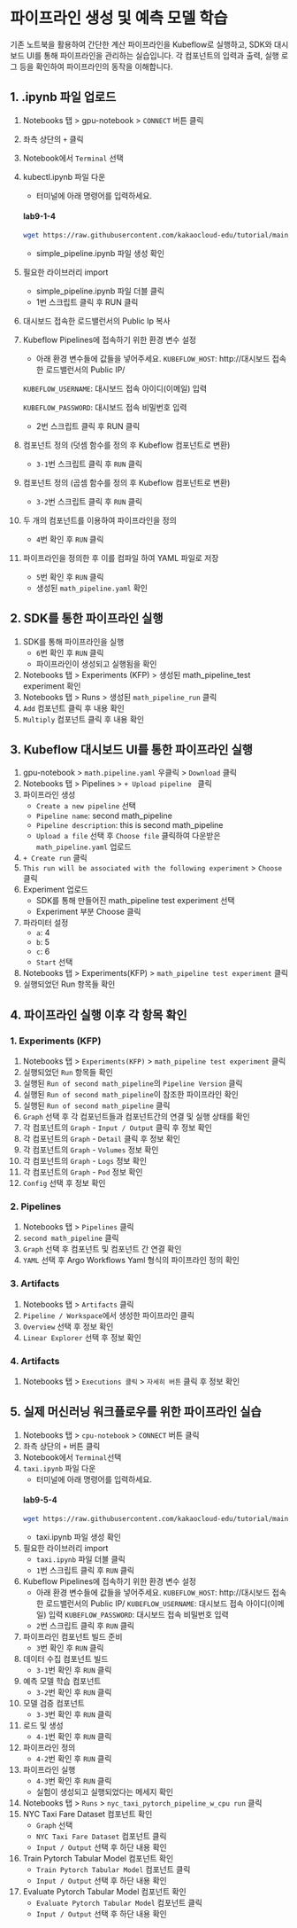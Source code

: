 # 파이프라인 생성 및 예측 모델 학습
기존 노트북을 활용하여 간단한 계산 파이프라인을 Kubeflow로 실행하고, SDK와 대시보드 UI를 통해 파이프라인을 관리하는 실습입니다. 각 컴포넌트의 입력과 출력, 실행 로그 등을 확인하여 파이프라인의 동작을 이해합니다.

## 1. .ipynb 파일 업로드
1. Notebooks 탭 > gpu-notebook > `CONNECT` 버튼 클릭
2. 좌측 상단의 `+` 클릭
3. Notebook에서 `Terminal` 선택
4. kubectl.ipynb 파일 다운
    - 터미널에 아래 명령어를 입력하세요.
     #### **lab9-1-4**
   ```bash
   wget https://raw.githubusercontent.com/kakaocloud-edu/tutorial/main/Kubeflow/simple_pipeline.ipynb
   ```
    - simple_pipeline.ipynb 파일 생성 확인

5. 필요한 라이브러리 import 
    - simple_pipeline.ipynb 파일 더블 클릭
    - 1번 스크립트 클릭 후 RUN 클릭
6. 대시보드 접속한 로드밸런서의 Public Ip 복사
7. Kubeflow Pipelines에 접속하기 위한 환경 변수 설정
    - 아래 환경 변수들에 값들을 넣어주세요.
   `KUBEFLOW_HOST`: http://대시보드 접속한 로드밸런서의 Public IP/

   `KUBEFLOW_USERNAME`: 대시보드 접속 아이디(이메일) 입력
   
   `KUBEFLOW_PASSWORD`: 대시보드 접속 비밀번호 입력
   
   - 2번 스크립트 클릭 후 RUN 클릭

9. 컴포넌트 정의 (덧셈 함수를 정의 후 Kubeflow 컴포넌트로 변환) 
    - `3-1`번 스크립트 클릭 후 `RUN` 클릭

10. 컴포넌트 정의 (곱셈 함수를 정의 후 Kubeflow 컴포넌트로 변환)
    - `3-2`번 스크립트 클릭 후 `RUN` 클릭

11. 두 개의 컴포넌트를 이용하여 파이프라인을 정의
    - `4`번 확인 후 `RUN` 클릭

12. 파이프라인을 정의한 후 이를 컴파일 하여 YAML 파일로 저장 
    - `5`번 확인 후 `RUN` 클릭
    - 생성된 `math_pipeline.yaml` 확인
  
## 2. SDK를 통한 파이프라인 실행

1. SDK를 통해 파이프라인을 실행
    - `6`번 확인 후 `RUN` 클릭 
    - 파이프라인이 생성되고 실행됨을 확인 
2. Notebooks 탭 > Experiments (KFP) > 생성된 math_pipeline_test experiment 확인
3. Notebooks 탭 > Runs > 생성된 `math_pipeline_run` 클릭
4. `Add` 컴포넌트 클릭 후 내용 확인 
5. `Multiply` 컴포넌트 클릭 후 내용 확인

## 3. Kubeflow 대시보드 UI를 통한 파이프라인 실행

1. gpu-notebook > `math.pipeline.yaml` 우클릭 > `Download` 클릭
2. Notebooks 탭 > Pipelines > `+ Upload pipeline ` 클릭
3. 파이프라인 생성
    - `Create a new pipeline` 선택
    - `Pipeline name`: second math_pipeline
    - `Pipeline description`: this is second math_pipeline
    - `Upload a file` 선택 후 `Choose file` 클릭하여 다운받은 `math_pipeline.yaml` 업로드
4. `+ Create run` 클릭
5. `This run will be associated with the following experiment` > `Choose` 클릭
6. Experiment 업로드
    - SDK를 통해 만들어진  math_pipeline test experiment 선택
    - Experiment 부분 Choose 클릭
7. 파라미터 설정
    - `a`: 4
    - `b`: 5
    - `c`: 6 
    - `Start` 선택
8. Notebooks 탭 > Experiments(KFP) > `math_pipeline test experiment` 클릭
9. 실행되었던 Run 항목들 확인 

## 4. 파이프라인 실행 이후 각 항목 확인

### 1. Experiments (KFP)
1. Notebooks 탭 > `Experiments(KFP)` > `math_pipeline test experiment` 클릭
2. 실행되었던 `Run` 항목들 확인
3. 실행된 `Run of second math_pipeline`의 `Pipeline Version` 클릭
4. 실행된 `Run of second math_pipeline`이 참조한 파이프라인 확인
5. 실행된 `Run of second math_pipeline` 클릭 
6. `Graph` 선택 후 각 컴포넌트들과 컴포넌트간의 연결 및 실행 상태를 확인 
7. 각 컴포넌트의 `Graph` - `Input / Output` 클릭 후 정보 확인 
8. 각 컴포넌트의 `Graph` - `Detail` 클릭 후 정보 확인 
9. 각 컴포넌트의 `Graph` - `Volumes` 정보 확인 
10. 각 컴포넌트의 `Graph` - `Logs` 정보 확인 
11. 각 컴포넌트의 `Graph` - `Pod` 정보 확인 
12. `Config` 선택 후 정보 확인

### 2. Pipelines
1. Notebooks 탭 > `Pipelines` 클릭
2. `second math_pipeline` 클릭
3. `Graph` 선택 후 컴포넌트 및 컴포넌트 간 연결 확인
4. `YAML` 선택 후 Argo Workflows Yaml 형식의 파이프라인 정의 확인

### 3. Artifacts
1. Notebooks 탭 > `Artifacts` 클릭
2. `Pipeline / Workspace`에서 생성한 파이프라인 클릭
3. `Overview` 선택 후 정보 확인
4. `Linear Explorer` 선택 후 정보 확인

### 4. Artifacts
1. Notebooks 탭 > `Executions 클릭` > `자세히 버튼` 클릭 후 정보 확인 

## 5. 실제 머신러닝 워크플로우를 위한 파이프라인 실습
1. Notebooks 탭 > `cpu-notebook` > `CONNECT` 버튼 클릭
2. 좌측 상단의 ` + ` 버튼 클릭
3. Notebook에서 `Terminal`선택
4. `taxi.ipynb` 파일 다운
    - 터미널에 아래 명령어를 입력하세요.
     #### **lab9-5-4**
   ```bash
   wget https://raw.githubusercontent.com/kakaocloud-edu/tutorial/main/Kubeflow/taxi.ipynb
   ```
    - taxi.ipynb 파일 생성 확인
5. 필요한 라이브러리 import 
    - `taxi.ipynb` 파일 더블 클릭
    - `1`번 스크립트 클릭 후 `RUN` 클릭
6. Kubeflow Pipelines에 접속하기 위한 환경 변수 설정
    - 아래 환경 변수들에 값들을 넣어주세요.
   `KUBEFLOW_HOST`: http://대시보드 접속한 로드밸런서의 Public IP/
   `KUBEFLOW_USERNAME`: 대시보드 접속 아이디(이메일) 입력 
   `KUBEFLOW_PASSWORD`: 대시보드 접속 비밀번호 입력
   - `2`번 스크립트 클릭 후 `RUN` 클릭
7. 파이프라인 컴포넌트 빌드 준비
    - `3`번 확인 후 `RUN` 클릭
8. 데이터 수집 컴포넌트 빌드
    - `3-1`번 확인 후 `RUN` 클릭
9. 예측 모델 학습 컴포넌트
    - `3-2`번 확인 후 `RUN` 클릭
10. 모델 검증 컴포넌트
    - `3-3`번 확인 후 `RUN` 클릭
11. 로드 및 생성
    - `4-1`번 확인 후 `RUN` 클릭
12. 파이프라인 정의
    - `4-2`번 확인 후 `RUN` 클릭
13. 파이프라인 실행
    - `4-3`번 확인 후 `RUN` 클릭
    - 실험이 생성되고 실행되었다는 메세지 확인
14. Notebooks 탭 > `Runs` > `nyc_taxi_pytorch_pipeline_w_cpu run` 클릭
15. NYC Taxi Fare Dataset 컴포넌트 확인
    - `Graph` 선택
    - `NYC Taxi Fare Dataset` 컴포넌트 클릭
    - `Input / Output` 선택 후 하단 내용 확인
16. Train Pytorch Tabular Model 컴포넌트 확인 
    - `Train Pytorch Tabular Model` 컴포넌트 클릭
    - `Input / Output` 선택 후 하단 내용 확인
17. Evaluate Pytorch Tabular Model 컴포넌트 확인
    - `Evaluate Pytorch Tabular Model` 컴포넌트 클릭
    - `Input / Output` 선택 후 하단 내용 확인


